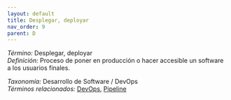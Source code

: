 ```yaml
---
layout: default
title: Desplegar, deployar
nav_order: 9
parent: D
---
```


*Término:* Desplegar, deployar  
*Definición:* Proceso de poner en producción o hacer accesible un software a los usuarios finales.

*Taxonomía:* Desarrollo de Software / DevOps  
*Términos relacionados:* [DevOps](https://maleniski.github.io/diccionario-angl-tec-mx/docs/alfabeticamente/D/devops/), [Pipeline](https://maleniski.github.io/diccionario-angl-tec-mx/docs/alfabeticamente/P/pipeline/)
